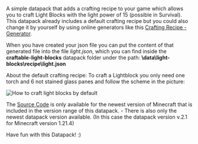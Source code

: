 A simple datapack that adds a crafting recipe to your game which allows you to craft Light Blocks with the light power of 15 (possible in Survival). This datapack already includes a default crafting recipe but you could also change it by yourself by using online generators like this [Crafting Recipe - Generator](https://crafting.thedestruc7i0n.ca/).

When you have created your json file you can put the content of that generated file into the file _light.json_, which you can find inside the **craftable-light-blocks** datapack folder under the path: **\data\light-blocks\recipe\light.json**

About the default crafting recipe: To craft a Lightblock you only need one torch and 6 not stained glass panes and follow the scheme in the picture:

![How to craft light blocks by default](https://cdn.modrinth.com/data/cached_images/c88f512eebb5a57c81bf3ee021797e7f46b328aa.png)

The [Source Code](https://github.com/Knall-TV/Craftable-Light-Blocks/) is only available for the newest version of Minecraft that is included in the version range of this datapack. - There is also only the newest datapack version available. (In this case the datapack version v.2.1 for Minecraft version 1.21.4)

Have fun with this Datapack! :)
